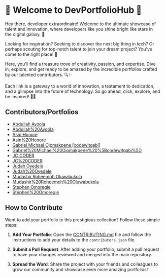 # 🌟 Welcome to DevPortfolioHub 🚀

Hey there, developer extraordinaire! Welcome to the ultimate showcase of talent and innovation, where developers like you shine bright like stars in the digital galaxy. 💫

Looking for inspiration? Seeking to discover the next big thing in tech? Or perhaps scouting for top-notch talent to join your dream project? You've come to the right place! 🎉

Here, you'll find a treasure trove of creativity, passion, and expertise. Dive in, explore, and get ready to be amazed by the incredible portfolios crafted by our talented contributors. 🔍✨

Each link is a gateway to a world of innovation, a testament to dedication, and a glimpse into the future of technology. So go ahead, click, explore, and be inspired! 💼💡

## Contributors/Portfolios

<!-- CONTRIBUTORS_START -->
* [Abdullah Ayoola](https://ayooladev.vercel.app/)
* [Abdullah%20Ayoola](https://ayooladev.vercel.app/)
* [Asin Honore](https://asin-honore.vercel.app)
* [Asin%20Honore](https://asin-honore.vercel.app)
* [Gabriel Michael Ojomakpene [codewitgabi]](https://codewitgabi.vercel.app)
* [Gabriel%20Michael%20Ojomakpene%20%5Bcodewitgabi%5D](https://codewitgabi.vercel.app)
* [JC CODER](https://jc-coder.vercel.app)
* [JC%20CODER](https://jc-coder.vercel.app)
* [Judah Oyedele](https://judahoyedele.netlify.app)
* [Judah%20Oyedele](https://judahoyedele.netlify.app)
* [Mudashir Roheemoh Oluwabukola](https://mudashir-roheemoh.vercel.app/)
* [Mudashir%20Roheemoh%20Oluwabukola](https://mudashir-roheemoh.vercel.app/)
* [Stephen Omoregie](https://cre8stevedev.me)
* [Stephen%20Omoregie](https://cre8stevedev.me)
<!-- CONTRIBUTORS_END -->

## How to Contribute

Want to add your portfolio to this prestigious collection? Follow these simple steps:

1. **Add Your Portfolio**: Open the [CONTRIBUTING.md](https://github.com/Asin-Junior-Honore/DevPortfolioHub/blob/main/CONTRIBUTING.md) file and follow the instructions to add your details to the `contributors.json` file.

2. **Submit a Pull Request**: After adding your portfolio, submit a pull request to have your changes reviewed and merged into the main repository.

3. **Spread the Word**: Share the project with your friends and colleagues to grow our community and showcase even more amazing portfolios!
